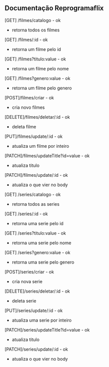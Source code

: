 ## Documentação Reprogramaflix

[GET] /filmes/catalogo - ok
- retorna todos os filmes

[GET] /filmes/:id - ok
- retorna um filme pelo id

[GET] /filmes?titulo:value - ok
- retorna um filme pelo nome

[GET] /filmes?genero:value - ok
- retorna um filme pelo genero

[POST]/filmes/criar - ok
- cria novo filmes

[DELETE]/filmes/deletar/:id - ok
- deleta filme

[PUT]/filmes/update/:id - ok
- atualiza um filme por inteiro

[PATCH]/filmes/updateTitle?id=value - ok
- atualiza titulo

[PATCH]/filmes/update/:id - ok
- atualiza o que vier no body

[GET] /series/catalogo - ok
- retorna todos as series

[GET] /series/:id - ok
- retorna uma serie pelo id

[GET] /series?titulo:value - ok
- retorna uma serie pelo nome

[GET] /series?genero:value - ok
- retorna uma serie pelo genero

[POST]/series/criar - ok
- cria nova serie

[DELETE]/series/deletar/:id - ok
- deleta serie

[PUT]/series/update/:id - ok
- atualiza uma serie por inteiro

[PATCH]/series/updateTitle?id=value - ok
- atualiza titulo

[PATCH]/series/update/:id - ok
- atualiza o que vier no body

